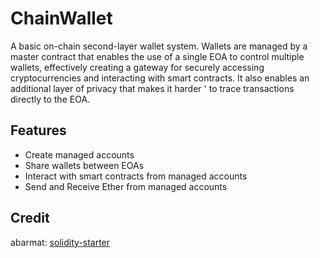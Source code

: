 # ChainWallet

A basic on-chain second-layer wallet system. Wallets are managed by a master contract that enables the use 
of a single EOA to control multiple wallets, effectively creating a gateway for securely accessing cryptocurrencies
and interacting with smart contracts. It also enables an additional layer of privacy that makes it harder '
to trace transactions directly to the EOA.


## Features

- Create managed accounts
- Share wallets between EOAs
- Interact with smart contracts from managed accounts
- Send and Receive Ether from managed accounts


## Credit
abarmat: [solidity-starter](https://github.com/abarmat/solidity-starter)
